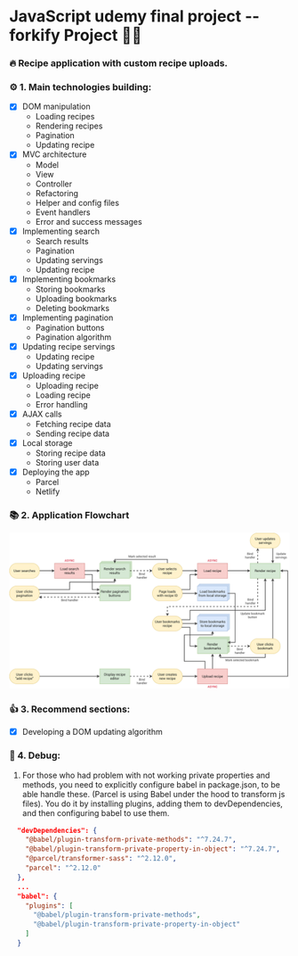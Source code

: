 # JavaScript udemy final project -- forkify Project 🥡📑

### 🔥 Recipe application with custom recipe uploads.

### ⚙ 1. Main technologies building:

- [x] DOM manipulation
  - Loading recipes
  - Rendering recipes
  - Pagination
  - Updating recipe
- [x] MVC architecture
  - Model
  - View
  - Controller
  - Refactoring
  - Helper and config files
  - Event handlers
  - Error and success messages
- [x] Implementing search
  - Search results
  - Pagination
  - Updating servings
  - Updating recipe
- [x] Implementing bookmarks
  - Storing bookmarks
  - Uploading bookmarks
  - Deleting bookmarks
- [x] Implementing pagination
  - Pagination buttons
  - Pagination algorithm
- [x] Updating recipe servings
  - Updating recipe
  - Updating servings
- [x] Uploading recipe
  - Uploading recipe
  - Loading recipe
  - Error handling
- [x] AJAX calls
  - Fetching recipe data
  - Sending recipe data
- [x] Local storage
  - Storing recipe data
  - Storing user data
- [x] Deploying the app
  - Parcel
  - Netlify

### 📚 2. Application Flowchart

![flowchart](./src/img/forkify-flowchart-part-3.png)

### 👍 3. Recommend sections:

- [x] Developing a DOM updating algorithm

### 🐛 4. Debug:

1. For those who had problem with not working private properties and methods, you need to explicitly configure babel in package.json, to be able handle these. (Parcel is using Babel under the hood to transform js files). You do it by installing plugins, adding them to devDependencies, and then configuring babel to use them.

```json
  "devDependencies": {
    "@babel/plugin-transform-private-methods": "^7.24.7",
    "@babel/plugin-transform-private-property-in-object": "^7.24.7",
    "@parcel/transformer-sass": "^2.12.0",
    "parcel": "^2.12.0"
  },
  ...
  "babel": {
    "plugins": [
      "@babel/plugin-transform-private-methods",
      "@babel/plugin-transform-private-property-in-object"
    ]
  }
```
